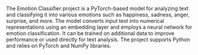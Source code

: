 The Emotion Classifier project is a PyTorch-based model for analyzing text and classifying it into various emotions such as happiness, sadness, anger, surprise, and more. The model converts input text into numerical representations using an embedding layer and employs a neural network for emotion classification. It can be trained on additional data to improve performance or used directly for text analysis. The project supports Python and relies on PyTorch and NumPy libraries.
